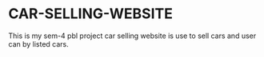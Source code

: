 # CAR-SELLING-WEBSITE
This  is my sem-4 pbl project car selling website is use to sell cars and user can by listed cars.
